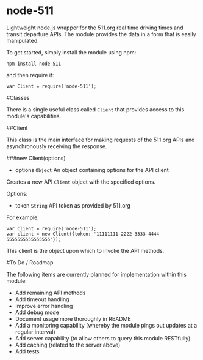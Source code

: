 node-511
========

Lightweight node.js wrapper for the 511.org real time driving times and transit departure APIs. The module provides the data in a form that is easily manipulated.

To get started, simply install the module using npm:

    npm install node-511

and then require it:

    var Client = require('node-511');

#Classes

There is a single useful class called `Client` that provides access to this module's capabilities.

##Client

This class is the main interface for making requests of the 511.org APIs and asynchronously receiving the response.

###new Client(options)

* options `Object` An object containing options for the API client

Creates a new API `Client` object with the specified options.

Options:

* token `String` API token as provided by 511.org

For example:

    var Client = require('node-511');
    var client = new Client({token: '11111111-2222-3333-4444-5555555555555555'});

This client is the object upon which to invoke the API methods.

#To Do / Roadmap

The following items are currently planned for implementation within this module:

* Add remaining API methods
* Add timeout handling
* Improve error handling
* Add debug mode
* Document usage more thoroughly in README
* Add a monitoring capability (whereby the module pings out updates at a regular interval)
* Add server capability (to allow others to query this module RESTfully)
* Add caching (related to the server above)
* Add tests
